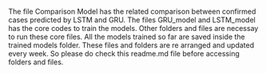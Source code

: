 The file Comparison Model has the related comparison between confirmed cases predicted by LSTM and GRU. The files GRU_model and LSTM_model has the core codes to train the models. Other folders and files are necessay to run these core files. All the models trained so far are saved inside the trained models folder. These files and folders are re arranged and updated every week. So please do check this readme.md file before accessing folders and files.
